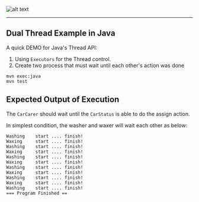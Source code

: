 ![alt text](https://travis-ci.org/raviwu/dualThreadDemo.svg?branch=master)

---

## Dual Thread Example in Java

A quick DEMO for Java's Thread API:

1. Using `Executors` for the Thread control.
2. Create two process that must wait until each other's action was done

```shell
mvn exec:java
mvn test
```

## Expected Output of Execution

The `CarCarer` should wait until the `CarStatus` is able to do the assign action.

In simplest condition, the washer and waxer will wait each other as below:

```shell
Washing    start .... finish!
Waxing     start .... finish!
Washing    start .... finish!
Waxing     start .... finish!
Washing    start .... finish!
Waxing     start .... finish!
Washing    start .... finish!
Waxing     start .... finish!
Washing    start .... finish!
Waxing     start .... finish!
Washing    start .... finish!
=== Program Finished ==
```
